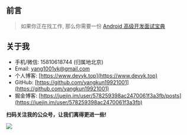 ## 前言



> 如果你正在找工作, 那么你需要一份 [Android 高级开发面试宝典](https://github.com/yangkun19921001/Blog/blob/master/笔试面试/Android高级工程师面试必备/README.md)







## 关于我

- 手机/微信: 15810618744 (归属地北京)
- Email: yang1001yk@gmail.com
- 个人博客: [https://www.devyk.top](https://www.devyk.top)
- GitHub: [https://github.com/yangkun19921001](https://github.com/yangkun19921001)
- 掘金博客: [https://juejin.im/user/578259398ac2470061f3a3fb/posts](https://juejin.im/user/578259398ac2470061f3a3fb)

**扫码关注我的公众号，让我们离得更进一些!**

![](https://devyk.oss-cn-qingdao.aliyuncs.com/blog/20200315232530.jpg)

